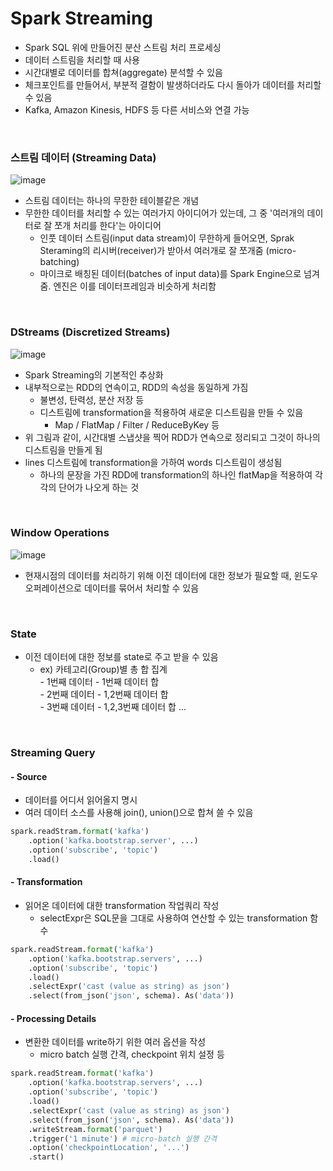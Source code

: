 # Spark Streaming

* Spark SQL 위에 만들어진 분산 스트림 처리 프로세싱
* 데이터 스트림을 처리할 때 사용
* 시간대별로 데이터를 합쳐(aggregate) 분석할 수 있음
* 체크포인트를 만들어서, 부분적 결함이 발생하더라도 다시 돌아가 데이터를 처리할 수 있음
* Kafka, Amazon Kinesis, HDFS 등 다른 서비스와 연결 가능
<br/>

### 스트림 데이터 (Streaming Data)

![image](https://github.com/SKR-DataScience/Realtime_Data_Processing/assets/55543156/639c5f2e-75f5-4c3c-8280-9edd1ee11fbb)

- 스트림 데이터는 하나의 무한한 테이블같은 개념
- 무한한 데이터를 처리할 수 있는 여러가지 아이디어가 있는데, 그 중 '여러개의 데이터로 잘 쪼개 처리를 한다'는 아이디어
  - 인풋 데이터 스트림(input data stream)이 무한하게 들어오면, Sprak Steraming의 리시버(receiver)가 받아서 여러개로 잘 쪼개줌 (micro-batching)
  - 마이크로 배칭된 데이터(batches of input data)를 Spark Engine으로 넘겨줌. 엔진은 이를 데이터프레임과 비슷하게 처리함
<br/>

### DStreams (Discretized Streams)

![image](https://github.com/SKR-DataScience/Realtime_Data_Processing/assets/55543156/b29f9d4d-cb52-45d4-9fe3-e08c752451c4)

- Spark Streaming의 기본적인 추상화
- 내부적으로는 RDD의 연속이고, RDD의 속성을 동일하게 가짐
  - 불변성, 탄력성, 분산 저장 등
  - 디스트림에 transformation을 적용하여 새로운 디스트림을 만들 수 있음
    - Map / FlatMap / Filter / ReduceByKey 등
- 위 그림과 같이, 시간대별 스냅샷을 찍어 RDD가 연속으로 정리되고 그것이 하나의 디스트림을 만들게 됨
- lines 디스트림에 transformation을 가하여 words 디스트림이 생성됨
  - 하나의 문장을 가진 RDD에 transformation의 하나인 flatMap을 적용하여 각각의 단어가 나오게 하는 것
<br/>

### Window Operations

![image](https://github.com/SKR-DataScience/Realtime_Data_Processing/assets/55543156/6beae1e3-eeb1-42cd-8979-1527c63e33ec)

- 현재시점의 데이터를 처리하기 위해 이전 데이터에 대한 정보가 필요할 때,
  윈도우 오퍼레이션으로 데이터를 묶어서 처리할 수 있음
<br/>

### State

- 이전 데이터에 대한 정보를 state로 주고 받을 수 있음   
  - ex) 카테고리(Group)별 총 합 집계   
        - 1번째 데이터 - 1번째 데이터 합   
        - 2번째 데이터 - 1,2번째 데이터 합   
        - 3번째 데이터 - 1,2,3번째 데이터 합 ...   
<br/>


### Streaming Query 

#### - Source
- 데이터를 어디서 읽어올지 명시
- 여러 데이터 소스를 사용해 join(), union()으로 합쳐 쓸 수 있음
```Python
spark.readStram.format('kafka')
    .option('kafka.bootstrap.server', ...)
    .option('subscribe', 'topic')
    .load()
```

#### - Transformation
- 읽어온 데이터에 대한 transformation 작업쿼리 작성
    - selectExpr은 SQL문을 그대로 사용하여 연산할 수 있는 transformation 함수
```Python
spark.readStream.format('kafka')
    .option('kafka.bootstrap.servers', ...)
    .option('subscribe', 'topic')
    .load()
    .selectExpr('cast (value as string) as json')
    .select(from_json('json', schema). As('data'))
```

#### - Processing Details
- 변환한 데이터를 write하기 위한 여러 옵션을 작성
  - micro batch 실행 간격, checkpoint 위치 설정 등
```Python
spark.readStream.format('kafka')
    .option('kafka.bootstrap.servers', ...)
    .option('subscribe', 'topic')
    .load()
    .selectExpr('cast (value as string) as json')
    .select(from_json('json', schema). As('data'))
    .writeStream.format('parquet')
    .trigger('1 minute') # micro-batch 실행 간격
    .option('checkpointLocation', '...')
    .start()
```
